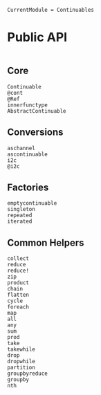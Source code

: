 ```@meta
CurrentModule = Continuables
```

# Public API

```@index
```

## Core

```@docs
Continuable
@cont
@Ref
innerfunctype
AbstractContinuable
```

## Conversions

```@docs
aschannel
ascontinuable
i2c
@i2c
```

## Factories

```@docs
emptycontinuable
singleton
repeated
iterated
```

## Common Helpers

```@docs
collect
reduce
reduce!
zip
product
chain
flatten
cycle
foreach
map
all
any
sum
prod
take
takewhile
drop
dropwhile
partition
groupbyreduce
groupby
nth
```

